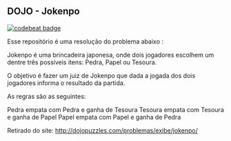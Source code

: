 ## DOJO - Jokenpo

<a href="https://codebeat.co/projects/github-com-santosdavid-jokenpo-master"><img alt="codebeat badge" src="https://codebeat.co/badges/88d27e86-9f91-43de-a465-8f382247425f" /></a>

Esse repositório é uma resolução do problema abaixo : 

Jokenpo é uma brincadeira japonesa, onde dois jogadores escolhem um dentre três possíveis itens: Pedra, Papel ou Tesoura.

O objetivo é fazer um juiz de Jokenpo que dada a jogada dos dois jogadores informa o resultado da partida.

As regras são as seguintes:

Pedra empata com Pedra e ganha de Tesoura
Tesoura empata com Tesoura e ganha de Papel
Papel empata com Papel e ganha de Pedra


Retirado do site: http://dojopuzzles.com/problemas/exibe/jokenpo/ 
